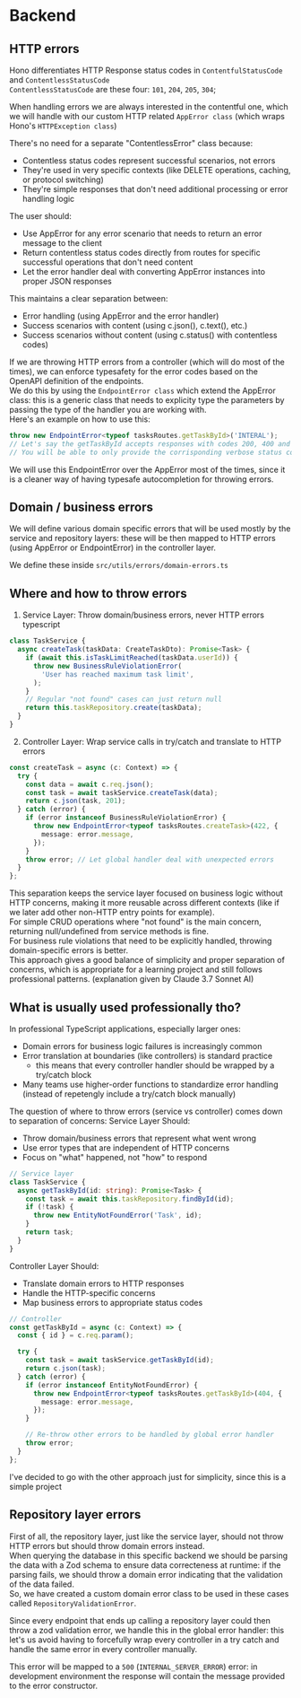 # Backend

## HTTP errors

Hono differentiates HTTP Response status codes in `ContentfulStatusCode` and `ContentlessStatusCode`\
`ContentlessStatusCode` are these four: `101`, `204`, `205`, `304`;

When handling errors we are always interested in the contentful one, which we will handle with our custom HTTP related `AppError class` (which wraps Hono's `HTTPException class`)

There's no need for a separate "ContentlessError" class because:

- Contentless status codes represent successful scenarios, not errors
- They're used in very specific contexts (like DELETE operations, caching, or protocol switching)
- They're simple responses that don't need additional processing or error handling logic

The user should:

- Use AppError for any error scenario that needs to return an error message to the client
- Return contentless status codes directly from routes for specific successful operations that don't need content
- Let the error handler deal with converting AppError instances into proper JSON responses

This maintains a clear separation between:

- Error handling (using AppError and the error handler)
- Success scenarios with content (using c.json(), c.text(), etc.)
- Success scenarios without content (using c.status() with contentless codes)

If we are throwing HTTP errors from a controller (which will do most of the times), we can enforce typesafety for the error codes based on the OpenAPI definition of the endpoints.\
We do this by using the `EndpointError class` which extend the AppError class: this is a generic class that needs to explicity type the parameters by passing the type of the handler you are working with.\
Here's an example on how to use this:

```ts
throw new EndpointError<typeof tasksRoutes.getTaskById>('INTERAL');
// Let's say the getTaskById accepts responses with codes 200, 400 and 404
// You will be able to only provide the corrisponding verbose status codes "OK" | "INTERNAL" | "NOT_FOUND"
```

We will use this EndpointError over the AppError most of the times, since it is a cleaner way of having typesafe autocompletion for throwing errors.

## Domain / business errors

We will define various domain specific errors that will be used mostly by the service and repository layers: these will be then mapped to HTTP errors (using AppError or EndpointError) in the controller layer.

We define these inside `src/utils/errors/domain-errors.ts`

## Where and how to throw errors

1. Service Layer: Throw domain/business errors, never HTTP errors
   typescript

```ts
class TaskService {
  async createTask(taskData: CreateTaskDto): Promise<Task> {
    if (await this.isTaskLimitReached(taskData.userId)) {
      throw new BusinessRuleViolationError(
        'User has reached maximum task limit',
      );
    }
    // Regular "not found" cases can just return null
    return this.taskRepository.create(taskData);
  }
}
```

2. Controller Layer: Wrap service calls in try/catch and translate to HTTP errors

```ts
const createTask = async (c: Context) => {
  try {
    const data = await c.req.json();
    const task = await taskService.createTask(data);
    return c.json(task, 201);
  } catch (error) {
    if (error instanceof BusinessRuleViolationError) {
      throw new EndpointError<typeof tasksRoutes.createTask>(422, {
        message: error.message,
      });
    }
    throw error; // Let global handler deal with unexpected errors
  }
};
```

This separation keeps the service layer focused on business logic without HTTP concerns, making it more reusable across different contexts (like if we later add other non-HTTP entry points for example).\
For simple CRUD operations where "not found" is the main concern, returning null/undefined from service methods is fine.\
For business rule violations that need to be explicitly handled, throwing domain-specific errors is better.\
This approach gives a good balance of simplicity and proper separation of concerns, which is appropriate for a learning project and still follows professional patterns. (explanation given by Claude 3.7 Sonnet AI)

## What is usually used professionally tho?

In professional TypeScript applications, especially larger ones:

- Domain errors for business logic failures is increasingly common
- Error translation at boundaries (like controllers) is standard practice
  - this means that every controller handler should be wrapped by a try/catch block
- Many teams use higher-order functions to standardize error handling (instead of repetengly include a try/catch block manually)

The question of where to throw errors (service vs controller) comes down to separation of concerns:
Service Layer Should:

- Throw domain/business errors that represent what went wrong
- Use error types that are independent of HTTP concerns
- Focus on "what" happened, not "how" to respond

```ts
// Service layer
class TaskService {
  async getTaskById(id: string): Promise<Task> {
    const task = await this.taskRepository.findById(id);
    if (!task) {
      throw new EntityNotFoundError('Task', id);
    }
    return task;
  }
}
```

Controller Layer Should:

- Translate domain errors to HTTP responses
- Handle the HTTP-specific concerns
- Map business errors to appropriate status codes

```ts
// Controller
const getTaskById = async (c: Context) => {
  const { id } = c.req.param();

  try {
    const task = await taskService.getTaskById(id);
    return c.json(task);
  } catch (error) {
    if (error instanceof EntityNotFoundError) {
      throw new EndpointError<typeof tasksRoutes.getTaskById>(404, {
        message: error.message,
      });
    }

    // Re-throw other errors to be handled by global error handler
    throw error;
  }
};
```

I've decided to go with the other approach just for simplicity, since this is a simple project

## Repository layer errors

First of all, the repository layer, just like the service layer, should not throw HTTP errors but should throw domain errors instead.\
When querying the database in this specific backend we should be parsing the data with a Zod schema to ensure data correcteness at runtime: if the parsing fails, we should throw a domain error indicating that the validation of the data failed.\
So, we have created a custom domain error class to be used in these cases called `RepositoryValidationError`.

Since every endpoint that ends up calling a repository layer could then throw a zod validation error, we handle this in the global error handler: this let's us avoid having to forcefully wrap every controller in a try catch and handle the same error in every controller manually.

This error will be mapped to a `500` (`INTERNAL_SERVER_ERROR`) error: in development environment the response will contain the message provided to the error constructor.
